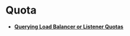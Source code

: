 # Quota<a name="EN-US_TOPIC_0096561520"></a>

-   **[Querying Load Balancer or Listener Quotas](querying-load-balancer-or-listener-quotas.md)**  


